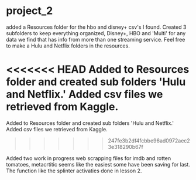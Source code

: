 # project_2

added a Resources folder for the hbo and disney+ csv's I found. Created 3 subfolders to keep everything organized, Disney+, HBO and 'Multi' for any data we find that has info from more than one streaming service. Feel free to make a Hulu and Netflix folders in the resources.

<<<<<<< HEAD
Added to Resources folder and created sub folders 'Hulu and Netflix.' Added csv files we retrieved from Kaggle. 
=======
Added to Resources folder and created sub folders 'Hulu and Netflix.' Added csv files we retrieved from Kaggle. 
>>>>>>> 247fe3b2df4fcbbe96ad0972aec23e318290b67f

Added two work in progress web scrapping files for imdb and rotten tomatoes, metacrtitic seems like the easiest some have been saving for last. The function like the splinter activaties done in lesson 2.
